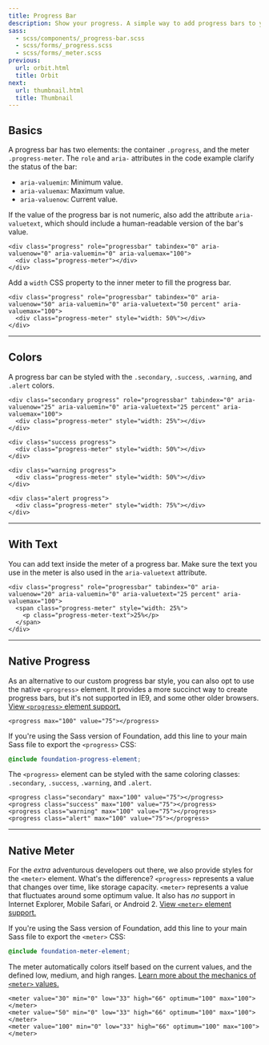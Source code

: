 ```yaml
---
title: Progress Bar
description: Show your progress. A simple way to add progress bars to your layouts. You only need two HTML elements to make them and they're easy to customize.
sass:
  - scss/components/_progress-bar.scss
  - scss/forms/_progress.scss
  - scss/forms/_meter.scss
previous:
  url: orbit.html
  title: Orbit
next:
  url: thumbnail.html
  title: Thumbnail
---
```


## Basics

A progress bar has two elements: the container `.progress`, and the meter `.progress-meter`. The `role` and `aria-` attributes in the code example clarify the status of the bar:

- `aria-valuemin`: Minimum value.
- `aria-valuemax`: Maximum value.
- `aria-valuenow`: Current value.

If the value of the progress bar is not numeric, also add the attribute `aria-valuetext`, which should include a human-readable version of the bar's value.

```html_example
<div class="progress" role="progressbar" tabindex="0" aria-valuenow="0" aria-valuemin="0" aria-valuemax="100">
  <div class="progress-meter"></div>
</div>
```

Add a `width` CSS property to the inner meter to fill the progress bar.

```html_example
<div class="progress" role="progressbar" tabindex="0" aria-valuenow="50" aria-valuemin="0" aria-valuetext="50 percent" aria-valuemax="100">
  <div class="progress-meter" style="width: 50%"></div>
</div>
```

---

## Colors

A progress bar can be styled with the `.secondary`, `.success`, `.warning`, and `.alert` colors.

```html_example
<div class="secondary progress" role="progressbar" tabindex="0" aria-valuenow="25" aria-valuemin="0" aria-valuetext="25 percent" aria-valuemax="100">
  <div class="progress-meter" style="width: 25%"></div>
</div>

<div class="success progress">
  <div class="progress-meter" style="width: 50%"></div>
</div>

<div class="warning progress">
  <div class="progress-meter" style="width: 50%"></div>
</div>

<div class="alert progress">
  <div class="progress-meter" style="width: 75%"></div>
</div>
```

---

## With Text

You can add text inside the meter of a progress bar. Make sure the text you use in the meter is also used in the `aria-valuetext` attribute.

```html_example
<div class="progress" role="progressbar" tabindex="0" aria-valuenow="20" aria-valuemin="0" aria-valuetext="25 percent" aria-valuemax="100">
  <span class="progress-meter" style="width: 25%">
    <p class="progress-meter-text">25%</p>
  </span>
</div>
```

---

## Native Progress

As an alternative to our custom progress bar style, you can also opt to use the native `<progress>` element. It provides a more succinct way to create progress bars, but it's not supported in IE9, and some other older browsers. [View `<progress>` element support.](http://caniuse.com/#feat=progress)

```html_example
<progress max="100" value="75"></progress>
```

If you're using the Sass version of Foundation, add this line to your main Sass file to export the `<progress>` CSS:

```scss
@include foundation-progress-element;
```

The `<progress>` element can be styled with the same coloring classes: `.secondary`, `.success`, `.warning`, and `.alert`.

```html_example
<progress class="secondary" max="100" value="75"></progress>
<progress class="success" max="100" value="75"></progress>
<progress class="warning" max="100" value="75"></progress>
<progress class="alert" max="100" value="75"></progress>
```

---

## Native Meter

For the *extra* adventurous developers out there, we also provide styles for the `<meter>` element. What's the difference? `<progress>` represents a value that changes over time, like storage capacity. `<meter>` represents a value that fluctuates around some optimum value. It also has *no* support in Internet Explorer, Mobile Safari, or Android 2. [View `<meter>` element support.](http://caniuse.com/#search=meter)

If you're using the Sass version of Foundation, add this line to your main Sass file to export the `<meter>` CSS:

```scss
@include foundation-meter-element;
```

The meter automatically colors itself based on the current values, and the defined low, medium, and high ranges. [Learn more about the mechanics of `<meter>` values.](https://developer.mozilla.org/en-US/docs/Web/Guide/HTML/Forms/The_native_form_widgets#Meters_and_progress_bars)

```html_example
<meter value="30" min="0" low="33" high="66" optimum="100" max="100"></meter>
<meter value="50" min="0" low="33" high="66" optimum="100" max="100"></meter>
<meter value="100" min="0" low="33" high="66" optimum="100" max="100"></meter>
```
